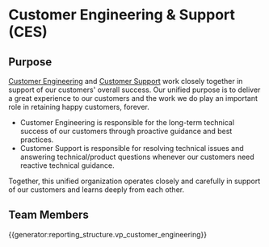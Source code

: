 # Customer Engineering & Support (CES)

## Purpose

[Customer Engineering](ce/index.md) and [Customer Support](support/index.md) work closely together in support of our customers' overall success. Our unified purpose is to deliver a great experience to our customers and the work we do play an important role in retaining happy customers, forever.

- Customer Engineering is responsible for the long-term technical success of our customers through proactive guidance and best practices.
- Customer Support is responsible for resolving technical issues and answering technical/product questions whenever our customers need reactive technical guidance.

Together, this unified organization operates closely and carefully in support of our customers and learns deeply from each other.

## Team Members

{{generator:reporting_structure.vp_customer_engineering}}
